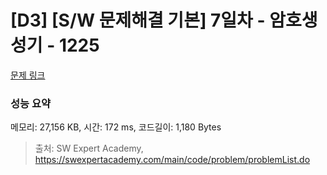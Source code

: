# [D3] [S/W 문제해결 기본] 7일차 - 암호생성기 - 1225 

[문제 링크](https://swexpertacademy.com/main/code/problem/problemDetail.do?contestProbId=AV14uWl6AF0CFAYD) 

### 성능 요약

메모리: 27,156 KB, 시간: 172 ms, 코드길이: 1,180 Bytes



> 출처: SW Expert Academy, https://swexpertacademy.com/main/code/problem/problemList.do